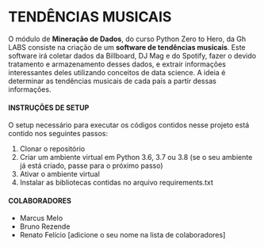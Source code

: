 # TENDÊNCIAS MUSICAIS

O módulo de **Mineração de Dados**, do curso Python Zero to Hero, da Gh LABS consiste na criação de um **software de tendências musicais**. Este software irá coletar dados da Billboard, DJ Mag e do Spotify, fazer o devido tratamento e armazenamento desses dados, e extrair informações interessantes deles utilizando conceitos de data science. A ideia é determinar as tendências musicais de cada país a partir dessas informações.


#### INSTRUÇÕES DE SETUP
O setup necessário para executar os códigos contidos nesse projeto está contido nos seguintes passos:
1. Clonar o repositório
2. Criar um ambiente virtual em Python 3.6, 3.7 ou 3.8 (se o seu ambiente já está criado, passe para o próximo passo)
3. Ativar o ambiente virtual
4. Instalar as bibliotecas contidas no arquivo requirements.txt 


#### COLABORADORES
- Marcus Melo
- Bruno Rezende
- Renato Felício
  [adicione o seu nome na lista de colaboradores]
